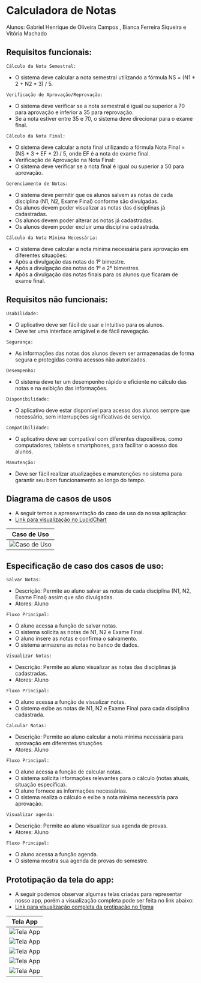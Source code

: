 # Calculadora de Notas

Alunos: Gabriel Henrique de Oliveira Campos , Bianca Ferreira Siqueira e Vitória Machado

## Requisitos funcionais:


`Cálculo da Nota Semestral:`

* O sistema deve calcular a nota semestral utilizando a fórmula NS = (N1 * 2 + N2 * 3) / 5.

`Verificação de Aprovação/Reprovação:`

* O sistema deve verificar se a nota semestral é igual ou superior a 70 para aprovação e inferior a 35 para reprovação.
* Se a nota estiver entre 35 e 70, o sistema deve direcionar para o exame final.

`Cálculo da Nota Final:`

* O sistema deve calcular a nota final utilizando a fórmula Nota Final = (NS * 3 + EF * 2) / 5, onde EF é a nota do exame final.
* Verificação de Aprovação na Nota Final:
* O sistema deve verificar se a nota final é igual ou superior a 50 para aprovação.

`Gerenciamento de Notas:`

* O sistema deve permitir que os alunos salvem as notas de cada disciplina (N1, N2, Exame Final) conforme são divulgadas.
* Os alunos devem poder visualizar as notas das disciplinas já cadastradas.
* Os alunos devem poder alterar as notas já cadastradas.
* Os alunos devem poder excluir uma disciplina cadastrada.

`Cálculo da Nota Mínima Necessária:`

* O sistema deve calcular a nota mínima necessária para aprovação em diferentes situações:
* Após a divulgação das notas do 1º bimestre.
* Após a divulgação das notas do 1º e 2º bimestres.
* Após a divulgação das notas finais para os alunos que ficaram de exame final.


## Requisitos não funcionais:

``Usabilidade:``

* O aplicativo deve ser fácil de usar e intuitivo para os alunos.
* Deve ter uma interface amigável e de fácil navegação.

``Segurança:``

* As informações das notas dos alunos devem ser armazenadas de forma segura e protegidas contra acessos não autorizados.

``Desempenho:``

* O sistema deve ter um desempenho rápido e eficiente no cálculo das notas e na exibição das informações.

``Disponibilidade:``

* O aplicativo deve estar disponível para acesso dos alunos sempre que necessário, sem interrupções significativas de serviço.

``Compatibilidade:``

* O aplicativo deve ser compatível com diferentes dispositivos, como computadores, tablets e smartphones, para facilitar o acesso dos alunos.

``Manutenção:``

* Deve ser fácil realizar atualizações e manutenções no sistema para garantir seu bom funcionamento ao longo do tempo.

## Diagrama de casos de usos

* A seguir temos a apresewntação do caso de uso da nossa aplicação: 
* [Link para visualização no LucidChart](https://lucid.app/lucidchart/740841c3-a1f7-41a5-ae29-69185dfd37a4/edit?invitationId=inv_6282b383-45e1-4c4f-a03b-204d4561398c&page=0_0#)


| Caso de Uso |
|----------|
| ![Caso de Uso](imagens/Caso_de_uso.png) |

## Especificação de caso dos casos de uso:

``Salvar Notas:``

* Descrição: Permite ao aluno salvar as notas de cada disciplina (N1, N2, Exame Final) assim que são divulgadas.
* Atores: Aluno

``Fluxo Principal:``

* O aluno acessa a função de salvar notas.
* O sistema solicita as notas de N1, N2 e Exame Final.
* O aluno insere as notas e confirma o salvamento.
* O sistema armazena as notas no banco de dados.

``Visualizar Notas:``

* Descrição: Permite ao aluno visualizar as notas das disciplinas já cadastradas.
* Atores: Aluno

``Fluxo Principal:``

* O aluno acessa a função de visualizar notas.
* O sistema exibe as notas de N1, N2 e Exame Final para cada disciplina cadastrada.

``Calcular Notas:``

* Descrição: Permite ao aluno calcular a nota mínima necessária para aprovação em diferentes situações.
* Atores: Aluno

``Fluxo Principal:``

* O aluno acessa a função de calcular notas.
* O sistema solicita informações relevantes para o cálculo (notas atuais, situação específica).
* O aluno fornece as informações necessárias.
* O sistema realiza o cálculo e exibe a nota mínima necessária para aprovação.

``Visualizar agenda:``

* Descrição: Permite ao aluno visualizar sua agenda de provas.
* Atores: Aluno

``Fluxo Principal:``

* O aluno acessa a função agenda.
* O sistema mostra sua agenda de provas do semestre.


## Prototipação da tela do app:

* A seguir podemos observar algumas telas criadas para representar nosso app, porém a visualização completa pode ser feita no link abaixo:
* [Link para visualização completa da protipação no figma](https://www.figma.com/file/PvOHqWEnZS1YCI6NsjqBgf/Trabalho-Luiz?type=design&node-id=0%3A1&mode=design&t=6IOMLsuhZB1JhUZa-1)

| Tela App |
|----------|
| ![Tela App](imagens/Figma_01.png) |
| ![Tela App](imagens/Figma_02.png) |
| ![Tela App](imagens/Figma_03.png) |
| ![Tela App](imagens/Figma_04.png) |
| ![Tela App](imagens/Figma_05.png) |

